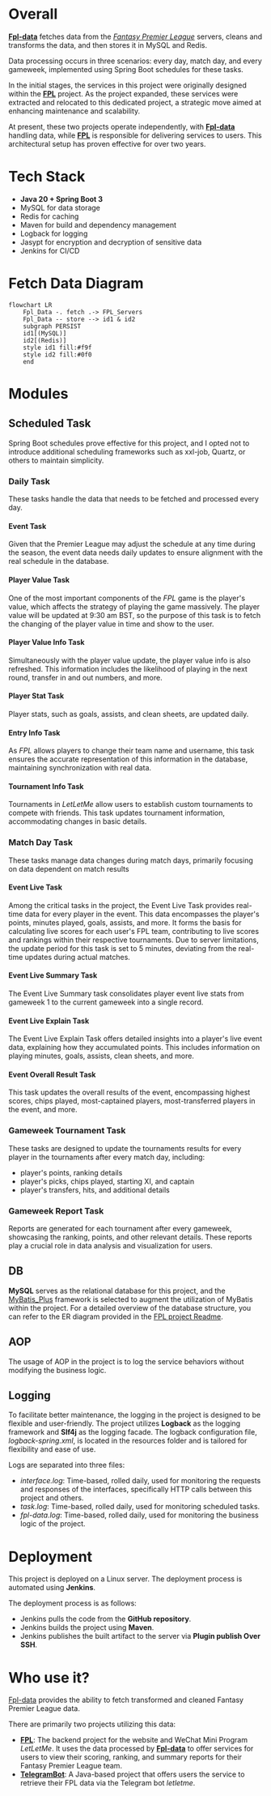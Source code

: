 # Overall
**[Fpl-data](https://github.com/tonglam/fpl-data-public)** fetches data from the *[Fantasy Premier League](https://fantasy.premierleague.com/)* servers, cleans and transforms the data, and then stores it in MySQL and Redis. 

Data processing occurs in three scenarios: every day, match day, and every gameweek, implemented using Spring Boot schedules for these tasks.

In the initial stages, the services in this project were originally designed within the **[FPL](https://github.com/tonglam/fpl-public)** project. 
As the project expanded, these services were extracted and relocated to this dedicated project, a strategic move aimed at enhancing maintenance and scalability.

At present, these two projects operate independently, with **[Fpl-data](https://github.com/tonglam/fpl-data-public)** handling data,
while **[FPL](https://github.com/tonglam/fpl-public)** is responsible for delivering services to users. 
This architectural setup has proven effective for over two years.

# Tech Stack
- **Java 20 + Spring Boot 3**
- MySQL for data storage
- Redis for caching
- Maven for build and dependency management
- Logback for logging
- Jasypt for encryption and decryption of sensitive data
- Jenkins for CI/CD

# Fetch Data Diagram

```mermaid
flowchart LR
    Fpl_Data -. fetch .-> FPL_Servers
    Fpl_Data -- store --> id1 & id2
    subgraph PERSIST
    id1[(MySQL)]
    id2[(Redis)]
    style id1 fill:#f9f
    style id2 fill:#0f0
    end
```

# Modules

## Scheduled Task
Spring Boot schedules prove effective for this project, and I opted not to introduce additional scheduling frameworks such as xxl-job, Quartz, or others to maintain simplicity.

### Daily Task
These tasks handle the data that needs to be fetched and processed every day.

#### Event Task
Given that the Premier League may adjust the schedule at any time during the season, the event data needs daily updates to ensure alignment with the real schedule in the database.

#### Player Value Task
One of the most important components of the _FPL_ game is the player's value, which affects the strategy of playing the game massively. 
The player value will be updated at 9:30 am BST, so the purpose of this task is to fetch the changing of the player value in time and show to the user.

#### Player Value Info Task
Simultaneously with the player value update, the player value info is also refreshed. 
This information includes the likelihood of playing in the next round, transfer in and out numbers, and more.

#### Player Stat Task
Player stats, such as goals, assists, and clean sheets, are updated daily.

#### Entry Info Task
As _FPL_ allows players to change their team name and username, this task ensures the accurate representation of this information in the database, maintaining synchronization with real data.

#### Tournament Info Task
Tournaments in _LetLetMe_ allow users to establish custom tournaments to compete with friends. 
This task updates tournament information, accommodating changes in basic details.

### Match Day Task
These tasks manage data changes during match days, primarily focusing on data dependent on match results

#### Event Live Task
Among the critical tasks in the project, the Event Live Task provides real-time data for every player in the event. 
This data encompasses the player's points, minutes played, goals, assists, and more. 
It forms the basis for calculating live scores for each user's FPL team, contributing to live scores and rankings within their respective tournaments. 
Due to server limitations, the update period for this task is set to 5 minutes, deviating from the real-time updates during actual matches.

#### Event Live Summary Task
The Event Live Summary task consolidates player event live stats from gameweek 1 to the current gameweek into a single record.

#### Event Live Explain Task
The Event Live Explain Task offers detailed insights into a player's live event data, explaining how they accumulated points. This includes information on playing minutes, goals, assists, clean sheets, and more.

#### Event Overall Result Task
This task updates the overall results of the event, encompassing highest scores, chips played, most-captained players, most-transferred players in the event, and more.

### Gameweek Tournament Task
These tasks are designed to update the tournaments results for every player in the tournaments after every match day, including:
- player's points, ranking details
- player's picks, chips played, starting XI, and captain
- player's transfers, hits, and additional details

### Gameweek Report Task
Reports are generated for each tournament after every gameweek, showcasing the ranking, points, and other relevant details. 
These reports play a crucial role in data analysis and visualization for users.

## DB
**MySQL** serves as the relational database for this project, and the [MyBatis_Plus](https://github.com/baomidou/mybatis-plus) framework is selected to augment the utilization of MyBatis within the project.
For a detailed overview of the database structure, you can refer to the ER diagram provided in the [FPL project Readme](https://github.com/tonglam/fpl-public/blob/main/README.md).

## AOP
The usage of AOP in the project is to log the service behaviors without modifying the business logic.

## Logging
To facilitate better maintenance, the logging in the project is designed to be flexible and user-friendly. 
The project utilizes **Logback** as the logging framework and **Slf4j** as the logging facade. 
The logback configuration file, *logback-spring.xml*, is located in the resources folder and is tailored for flexibility and ease of use.

Logs are separated into three files:
- *interface.log*: Time-based, rolled daily, used for monitoring the requests and responses of the interfaces, specifically HTTP calls between this project and others.
- *task.log*: Time-based, rolled daily, used for monitoring scheduled tasks.
- *fpl-data.log*: Time-based, rolled daily, used for monitoring the business logic of the project.

# Deployment
This project is deployed on a Linux server. The deployment process is automated using **Jenkins**.

The deployment process is as follows:
- Jenkins pulls the code from the **GitHub repository**.
- Jenkins builds the project using **Maven**.
- Jenkins publishes the built artifact to the server via **Plugin publish Over SSH**.

# Who use it?
[Fpl-data](https://github.com/tonglam/fpl-data-public) provides the ability to fetch transformed and cleaned Fantasy Premier League data.

There are primarily two projects utilizing this data:
- **[FPL](https://github.com/tonglam/fpl-public)**: The backend project for the website and WeChat Mini Program *LetLetMe*. 
It uses the data processed by **[Fpl-data](https://github.com/tonglam/fpl-data-public)** to offer services for users to view their scoring, ranking, and summary reports for their Fantasy Premier League team.
- **[TelegramBot](https://github.com/tonglam/telegramBot-public)**: A Java-based project that offers users the service to retrieve their FPL data via the Telegram bot *letletme*.